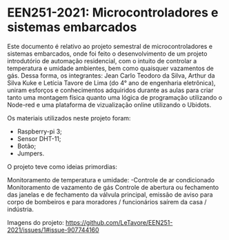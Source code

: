 # EEN251-2021: Microcontroladores e sistemas embarcados
Este documento é relativo ao projeto semestral de microcontroladores e sistemas embarcados, onde foi feito o desenvolvimento de um projeto introdutório de automação residencial,
com o intuito de controlar a temperatura e umidade ambientes, bem como quaisquer vazamentos de gás. 
Dessa forma, os integrantes: Jean Carlo Teodoro da Silva, Arthur da Silva Kuke e Letícia Tavore de Lima (do 4° ano de engenharia eletrônica), uniram esforços e conhecimentos adquiridos
durante as aulas para criar tanto uma montagem física quanto uma lógica de programação utilizando o Node-red e uma plataforma de vizualização online utilizando o Ubidots. 

Os materiais utilizados neste projeto foram:
  - Raspberry-pi 3;
  - Sensor DHT-11;
  - Botão; 
  - Jumpers.

O projeto teve como ideias primordias:

Monitoramento de temperatura e umidade:
  -Controle de ar condicionado
Monitoramento de vazamento de gás
Controle de abertura ou fechamento das janelas e de fechamento da válvula principal, emissão de aviso para corpo de bombeiros e para moradores / funcionários saírem da casa / indústria.


Imagens do projeto:
https://github.com/LeTavore/EEN251-2021/issues/1#issue-907744160

